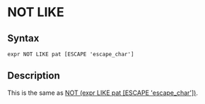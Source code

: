 
# NOT LIKE

## Syntax


```
expr NOT LIKE pat [ESCAPE 'escape_char']
```

## Description


This is the same as [NOT (expr LIKE pat [ESCAPE 'escape_char'])](../../../operators/logical-operators/not.md).

